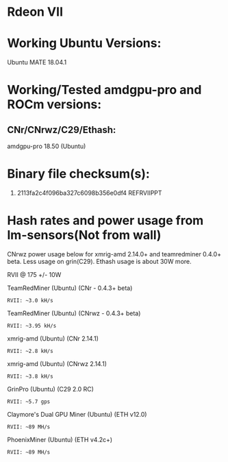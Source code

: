 # Rdeon VII
# Working Ubuntu Versions:

Ubuntu MATE 18.04.1

# Working/Tested amdgpu-pro and ROCm versions:

CNr/CNrwz/C29/Ethash:
---------------------

amdgpu-pro 18.50 (Ubuntu)


# Binary file checksum(s):
1.   2113fa2c4f096ba327c6098b356e0df4  REFRVIIPPT

# Hash rates and power usage from lm-sensors(Not from wall)

CNrwz power usage below for xmrig-amd 2.14.0+ and teamredminer 0.4.0+ beta.  Less usage on grin(C29).  Ethash usage is about 30W more.

RVII @ 175 +/- 10W


TeamRedMiner (Ubuntu) (CNr - 0.4.3+ beta)

    RVII: ~3.0 kH/s

TeamRedMiner (Ubuntu) (CNrwz - 0.4.3+ beta)

    RVII: ~3.95 kH/s


xmrig-amd (Ubuntu) (CNr 2.14.1)

    RVII: ~2.8 kH/s


xmrig-amd (Ubuntu) (CNrwz 2.14.1)

    RVII: ~3.8 kH/s

GrinPro (Ubuntu) (C29 2.0 RC)

    RVII: ~5.7 gps

Claymore's Dual GPU Miner (Ubuntu) (ETH v12.0)

    RVII: ~89 MH/s

PhoenixMiner (Ubuntu) (ETH v4.2c+)

    RVII: ~89 MH/s

